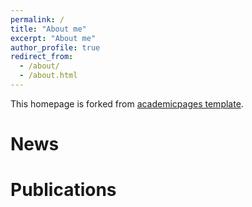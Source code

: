 ```yaml
---
permalink: /
title: "About me"
excerpt: "About me"
author_profile: true
redirect_from: 
  - /about/
  - /about.html
---
```


This homepage is forked from [academicpages template](https://github.com/academicpages/academicpages.github.io). 
 

News
======


Publications
======

